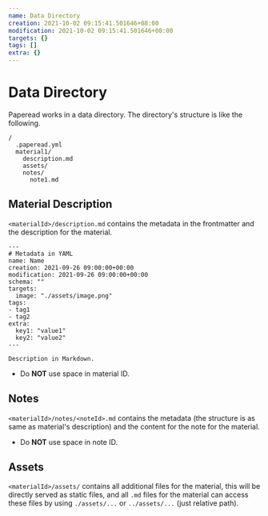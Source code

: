 ```yaml
---
name: Data Directory
creation: 2021-10-02 09:15:41.501646+08:00
modification: 2021-10-02 09:15:41.501646+08:00
targets: {}
tags: []
extra: {}
---
```


# Data Directory

Paperead works in a data directory. The directory's structure is like the following.

```
/
  .paperead.yml
  material1/
    description.md
    assets/
    notes/
      note1.md
```

## Material Description

`<materialId>/description.md` contains the metadata in the frontmatter and the description for the material.

```
---
# Metadata in YAML
name: Name
creation: 2021-09-26 09:00:00+00:00
modification: 2021-09-26 09:00:00+00:00
schema: ""
targets:
  image: "./assets/image.png"
tags:
- tag1
- tag2
extra:
  key1: "value1"
  key2: "value2"
---

Description in Markdown.
```

- Do **NOT** use space in material ID.

## Notes

`<materialId>/notes/<noteId>.md` contains the metadata (the structure is as same as material's description) and the content for the note for the material.

- Do **NOT** use space in note ID.

## Assets

`<materialId>/assets/` contains all additional files for the material, this will be directly served as static files,
and all `.md` files for the material can access these files by using `./assets/...` or `../assets/...` (just relative path).
